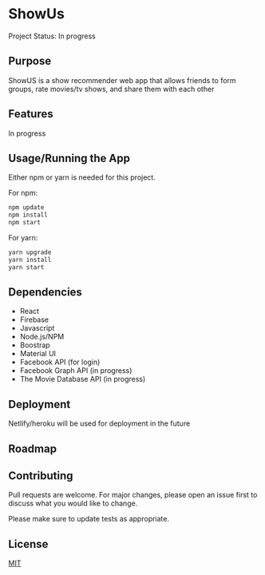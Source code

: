 # ShowUs 

Project Status: In progress

## Purpose

ShowUS is a show recommender web app that allows friends to form groups, rate movies/tv shows, and share them with each other

## Features

In progress

## Usage/Running the App

Either npm or yarn is needed for this project. 

For npm:

```bash
npm update
npm install
npm start
```

For yarn:

```bash
yarn upgrade
yarn install
yarn start
```

## Dependencies

- React
- Firebase
- Javascript
- Node.js/NPM
- Boostrap
- Material UI
- Facebook API (for login)
- Facebook Graph API (in progress)
- The Movie Database API (in progress)

## Deployment

Netlify/heroku will be used for deployment in the future

## Roadmap


## Contributing
Pull requests are welcome. For major changes, please open an issue first to discuss what you would like to change.

Please make sure to update tests as appropriate.

## License
[MIT](LICENSE)
